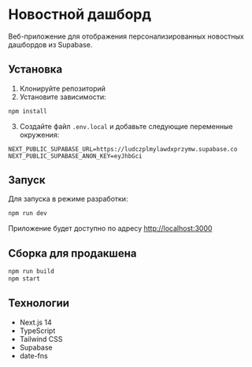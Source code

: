 # Новостной дашборд

Веб-приложение для отображения персонализированных новостных дашбордов из Supabase.

## Установка

1. Клонируйте репозиторий
2. Установите зависимости:
```bash
npm install
```

3. Создайте файл `.env.local` и добавьте следующие переменные окружения:
```
NEXT_PUBLIC_SUPABASE_URL=https://ludczplmylawdxprzymw.supabase.co
NEXT_PUBLIC_SUPABASE_ANON_KEY=eyJhbGci
```

## Запуск

Для запуска в режиме разработки:
```bash
npm run dev
```

Приложение будет доступно по адресу [http://localhost:3000](http://localhost:3000)

## Сборка для продакшена

```bash
npm run build
npm start
```

## Технологии

- Next.js 14
- TypeScript
- Tailwind CSS
- Supabase
- date-fns 